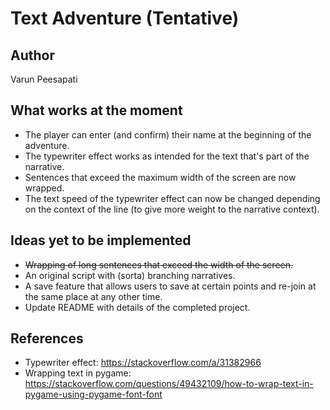 # Text Adventure (Tentative)

## Author
Varun Peesapati

## What works at the moment
* The player can enter (and confirm) their name at the beginning of the adventure.
* The typewriter effect works as intended for the text that's part of the narrative.
* Sentences that exceed the maximum width of the screen are now wrapped.
* The text speed of the typewriter effect can now be changed depending on the context of the line (to give more weight to the narrative context).

## Ideas yet to be implemented
* ~~Wrapping of long sentences that exceed the width of the screen.~~
* An original script with (sorta) branching narratives.
* A save feature that allows users to save at certain points and re-join at the same place at any other time.
* Update README with details of the completed project.

## References
* Typewriter effect: https://stackoverflow.com/a/31382966
* Wrapping text in pygame: https://stackoverflow.com/questions/49432109/how-to-wrap-text-in-pygame-using-pygame-font-font